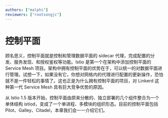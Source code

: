 ```yaml
---
authors: ["malphi"]
reviewers: ["rootsongjc"]
---
```


# 控制平面

顾名思义，控制平面就是控制和管理数据平面的 sidecar 代理，完成配置的分发、服务发现、和授权鉴权等功能。Istio 是第一个在架构中添加控制平面的 Service Mesh 项目。架构中拥有控制平面的优势在于，可以统一的对数据平面进行管理。试想一下，如果没有它，你想对网格内的代理进行配置的更新操作，恐怕就不是一件轻松的事情了。这也正是为什么拥有控制平面的项目，对 Linkerd 这种第一代 Service Mesh 具有巨大竞争优势的原因。

从 Istio 1.5 版本开始，控制平面由原来分散的、独立部署的几个组件整合为一个单体结构 istiod，变成了一个单进程、多模块的组织形态。目前的控制平面包括 Pilot、Galley、Citadel，本章我们会一一介绍它们。
